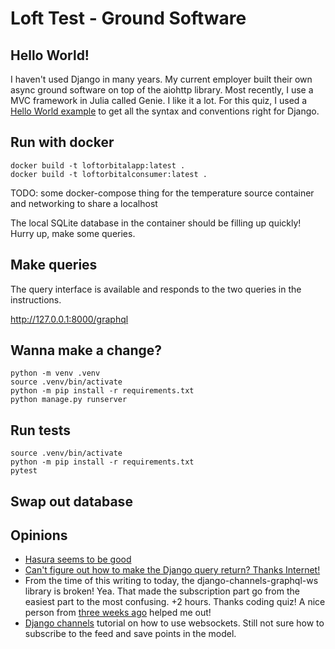 # Loft Test - Ground Software

## Hello World!

I haven't used Django in many years. My current employer built their own async ground software on top of the aiohttp library. Most recently, I use a MVC framework in Julia called Genie. I like it a lot. For this quiz, I used a [Hello World example](https://djangoforbeginners.com/hello-world/) to get all the syntax and conventions right for Django.

## Run with docker

```
docker build -t loftorbitalapp:latest .
docker build -t loftorbitalconsumer:latest .
```

TODO: some docker-compose thing for the temperature source container
and networking to share a localhost

The local SQLite database in the container should be filling up quickly!
Hurry up, make some queries.

## Make queries

The query interface is available and responds to the two queries in the instructions.

http://127.0.0.1:8000/graphql

## Wanna make a change?

```
python -m venv .venv
source .venv/bin/activate
python -m pip install -r requirements.txt
python manage.py runserver
```

## Run tests

```
source .venv/bin/activate
python -m pip install -r requirements.txt
pytest
```

## Swap out database

## Opinions

* [Hasura seems to be good](https://hasura.io/blog/turn-your-python-rest-api-to-graphql-using-hasura-actions/)
* [Can't figure out how to make the Django query return? Thanks Internet!](https://stackoverflow.com/questions/70920770/how-to-make-graphql-query-that-can-find-latest-or-min-or-max)
* From the time of this writing to today, the django-channels-graphql-ws library is broken! Yea. That made the subscription part go from the easiest part to the most confusing. +2 hours. Thanks coding quiz! A nice person from [three weeks ago](https://github.com/datadvance/DjangoChannelsGraphqlWs/issues/103) helped me out!
* [Django channels](https://realpython.com/getting-started-with-django-channels/) tutorial on how to use websockets. Still not sure how to subscribe to the feed and save points in the model.